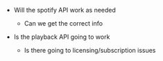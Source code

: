 * Will the spotify API work as needed 
  * Can we get the correct info

* Is the playback API going to work
  * Is there going to licensing/subscription issues
  